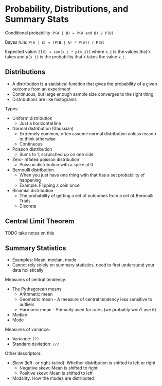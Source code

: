 # Probability, Distributions, and Summary Stats

Conditional probability: `P(A | B) = P(A and B) / P(B)`

Bayes rule: `P(A | B) = (P(B | A) * P(A)) / P(B)`

Expected value: `E[X] = sum(x_i * p(x_i))`
where `x_i` is the values that `X` takes and `p(x_i)` is the probability that `X` takes the value `x_i`.

## Distributions

- A distribution is a statistical function that gives the probability of a given outcome from an experiment
- Continuous, but large enough sample size converges to the right thing
- Distributions are like histograms

Types:

- Uniform distribution
  - Just a horizontal line
- Normal distribution (Gaussian)
  - Extremely common, often assume normal distribution unless reason to think otherwise
  - Continuous
- Poisson distribution
  - Sums to 1, scrunched up on one side
- Zero-inflated poisson distribution
  - Poisson distribution with a spike at 0
- Bernoulli distribution
  - When you just have one thing with that has a set probability of happening
  - Example: Flipping a coin once
- Binomial distribution
  - The probability of getting a set of outcomes from a set of Bernoulli Trials
  - Discrete

## Central Limit Theorem

TODO take notes on this

## Summary Statistics

- Examples: Mean, median, mode
- Cannot rely solely on summary statistics, need to first understand your data holistically

Measures of central tendency:

- The Pythagorean means
  - Arithmetic mean
  - Geometric mean - A measure of central tendency less sensitive to outliers
  - Harmonic mean - Primarily used for rates (we probably won't use it)
- Median
- Mode

Measures of variance:

- Variance: `???`
- Standard deviation: `???`

Other descriptors:
- Skew (left- or right-tailed): Whether distribution is shifted to left or right
  - Negative skew: Mean is shifted to right
  - Positive skew: Mean is shifted to left
- Modality: How the modes are distributed
